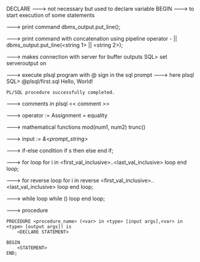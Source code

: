 DECLARE ---> not necessary but used to declare variable
BEGIN   ---> to start execution of some statements

---> print command
	dbms_output.put_line(<string>);

---> print command with concatenation using pipeline operator - ||
	dbms_output.put_line(<string 1> || <string 2>);


---> makes connection with server for buffer outputs
	SQL> set serveroutput on

---> execute plsql program with @ sign in the sql prompt
---> here plsql
	SQL> @plsql/first.sql
	Hello, World!

	PL/SQL procedure successfully completed.

---> comments in plsql
	<< comment >>

---> operator
	:=  Assignment
	= 	equality

---> mathematical functions
	mod(num1, num2)
	trunc(<expression>)

---> input
	<var> := &<prompt_string>

---> if-else condition
	if <condition>s then
		<statement>
	else
		<statement>
	end if;

---> for loop
	for i in <first_val_inclusive>..<last_val_inclusive> loop
		<statements>
	end loop;

---> for reverse loop
	for i in reverse <first_val_inclusive>..<last_val_inclusive> loop
		<statements>
	end loop;


---> while loop
	while (<condition>) loop
		<statement>
	end loop;

---> procedure

	PROCEDURE <procedure_name> (<var> in <type> [input args],<var> in <type> [output args]) is
		<DECLARE STATEMENT>

	BEGIN
		<STATEMENT>
	END;

